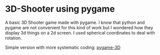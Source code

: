 # 3D-Shooter using pygame
A basic 3D Shooter game made with pygame.
I know that python and pygame are not convenient for this kind of work but I wondered how they display 3d things on a 2d screen.
I used spherical coordinates to deal with rotation.

Simple version with more systematic coding: [pygame-3D](https://github.com/Hakkush-07/pygame-3D)
